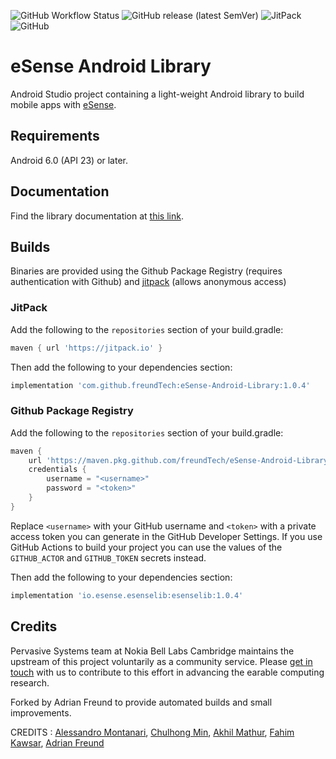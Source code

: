 ![GitHub Workflow Status](https://img.shields.io/github/workflow/status/freundTech/eSense-Android-Library/Java%20CI) ![GitHub release (latest SemVer)](https://img.shields.io/github/v/release/freundTech/eSense-Android-Library) ![JitPack](https://img.shields.io/jitpack/v/github/freundTech/eSense-Android-Library) ![GitHub](https://img.shields.io/github/license/freundTech/eSense-Android-Library)
# eSense Android Library
Android Studio project containing a light-weight Android library to build mobile apps with [eSense](https://esense.io).

## Requirements
Android 6.0 (API 23) or later.

## Documentation
Find the library documentation at [this link](https://www.esense.io/share/eSense-Android-Library.pdf).

## Builds
Binaries are provided using the Github Package Registry (requires authentication with Github) and [jitpack](https://jitpack.io/#freundTech/eSense-Android-Library) (allows anonymous access)

### JitPack
Add the following to the `repositories` section of your build.gradle:
```groovy
maven { url 'https://jitpack.io' }
```

Then add the following to your dependencies section:
```groovy
implementation 'com.github.freundTech:eSense-Android-Library:1.0.4'
```
### Github Package Registry
Add the following to the `repositories` section of your build.gradle:
```groovy
maven {
    url 'https://maven.pkg.github.com/freundTech/eSense-Android-Library'
    credentials {
        username = "<username>"
        password = "<token>"
    }
}
```
Replace `<username>` with your GitHub username and `<token>` with a private access token you can generate in the GitHub Developer Settings.
If you use GitHub Actions to build your project you can use the values of the `GITHUB_ACTOR` and `GITHUB_TOKEN` secrets instead.

Then add the following to your dependencies section:
```groovy
implementation 'io.esense.esenselib:esenselib:1.0.4'
```


## Credits
Pervasive Systems team at Nokia Bell Labs Cambridge maintains the upstream of this project voluntarily as a community service. Please [get in touch](mailto:info@esense.io) with us to contribute to this effort in advancing the earable computing research.

Forked by Adrian Freund to provide automated builds and small improvements.

CREDITS : [Alessandro Montanari](https://www.cl.cam.ac.uk/~am2266/), [Chulhong Min](https://chulhongmin.com/), [Akhil Mathur](https://akhilmathurs.github.io/), [Fahim Kawsar](https://www.fahim-kawsar.net/), [Adrian Freund](https://adrian.freund.io)
